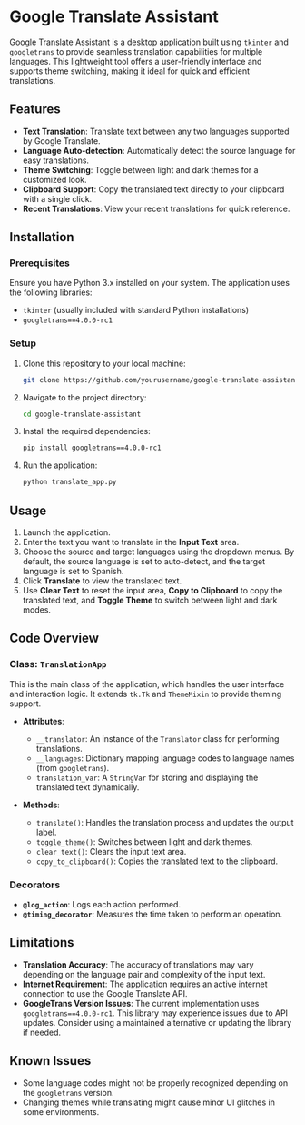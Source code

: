 # Google Translate Assistant

Google Translate Assistant is a desktop application built using `tkinter` and `googletrans` to provide seamless translation capabilities for multiple languages. This lightweight tool offers a user-friendly interface and supports theme switching, making it ideal for quick and efficient translations.

## Features

- **Text Translation**: Translate text between any two languages supported by Google Translate.
- **Language Auto-detection**: Automatically detect the source language for easy translations.
- **Theme Switching**: Toggle between light and dark themes for a customized look.
- **Clipboard Support**: Copy the translated text directly to your clipboard with a single click.
- **Recent Translations**: View your recent translations for quick reference.

## Installation

### Prerequisites

Ensure you have Python 3.x installed on your system. The application uses the following libraries:

- `tkinter` (usually included with standard Python installations)
- `googletrans==4.0.0-rc1`
  
### Setup

1. Clone this repository to your local machine:

    ```bash
    git clone https://github.com/yourusername/google-translate-assistant.git
    ```

2. Navigate to the project directory:

    ```bash
    cd google-translate-assistant
    ```

3. Install the required dependencies:

    ```bash
    pip install googletrans==4.0.0-rc1
    ```

4. Run the application:

    ```bash
    python translate_app.py
    ```

## Usage

1. Launch the application.
2. Enter the text you want to translate in the **Input Text** area.
3. Choose the source and target languages using the dropdown menus. By default, the source language is set to auto-detect, and the target language is set to Spanish.
4. Click **Translate** to view the translated text.
5. Use **Clear Text** to reset the input area, **Copy to Clipboard** to copy the translated text, and **Toggle Theme** to switch between light and dark modes.

## Code Overview

### Class: `TranslationApp`

This is the main class of the application, which handles the user interface and interaction logic. It extends `tk.Tk` and `ThemeMixin` to provide theming support.

- **Attributes**:
  - `__translator`: An instance of the `Translator` class for performing translations.
  - `__languages`: Dictionary mapping language codes to language names (from `googletrans`).
  - `translation_var`: A `StringVar` for storing and displaying the translated text dynamically.

- **Methods**:
  - `translate()`: Handles the translation process and updates the output label.
  - `toggle_theme()`: Switches between light and dark themes.
  - `clear_text()`: Clears the input text area.
  - `copy_to_clipboard()`: Copies the translated text to the clipboard.

### Decorators
- **`@log_action`**: Logs each action performed.
- **`@timing_decorator`**: Measures the time taken to perform an operation.
  
## Limitations

- **Translation Accuracy**: The accuracy of translations may vary depending on the language pair and complexity of the input text.
- **Internet Requirement**: The application requires an active internet connection to use the Google Translate API.
- **GoogleTrans Version Issues**: The current implementation uses `googletrans==4.0.0-rc1`. This library may experience issues due to API updates. Consider using a maintained alternative or updating the library if needed.

## Known Issues

- Some language codes might not be properly recognized depending on the `googletrans` version.
- Changing themes while translating might cause minor UI glitches in some environments.

